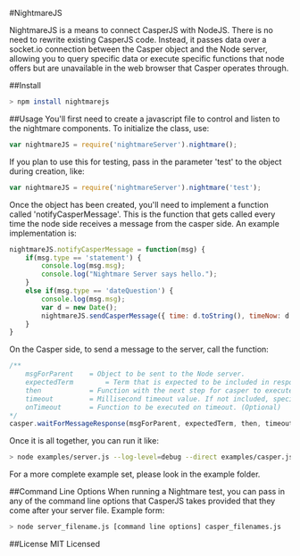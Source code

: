 #NightmareJS

NightmareJS is a means to connect CasperJS with NodeJS. There is no need to rewrite existing CasperJS code.
Instead, it passes data over a socket.io connection between the Casper object and the Node server, allowing you
to query specific data or execute specific functions that node offers but are unavailable in the web browser that Casper
operates through.

##Install
```bash
> npm install nightmarejs
```

##Usage
You'll first need to create a javascript file to control and listen to the nightmare components.
To initialize the class, use:
```javascript
var nightmareJS = require('nightmareServer').nightmare();
```
If you plan to use this for testing, pass in the parameter 'test' to the object during creation, like:
```javascript
var nightmareJS = require('nightmareServer').nightmare('test');
```

Once the object has been created, you'll need to implement a function called 'notifyCasperMessage'. This is the function that
gets called every time the node side receives a message from the casper side. An example implementation is:
```javascript
nightmareJS.notifyCasperMessage = function(msg) {
    if(msg.type == 'statement') {
        console.log(msg.msg);
        console.log("Nightmare Server says hello.");
    }
    else if(msg.type == 'dateQuestion') {
        console.log(msg.msg);
        var d = new Date();
        nightmareJS.sendCasperMessage({ time: d.toString(), timeNow: d.getTime()});
    }
}
```

On the Casper side, to send a message to the server, call the function:
```javascript
/**
	msgForParent	= Object to be sent to the Node server.
	expectedTerm 		= Term that is expected to be included in response from the Node server.
	then			= Function with the next step for casper to execute. (Optional)
	timeout			= Millisecond timeout value. If not included, specified default is used instead. (Optional)
	onTimeout		= Function to be executed on timeout. (Optional)
*/
casper.waitForMessageResponse(msgForParent, expectedTerm, then, timeout, onTimeout);
```

Once it is all together, you can run it like:
```bash
> node examples/server.js --log-level=debug --direct examples/casper.js
```
For a more complete example set, please look in the example folder.

##Command Line Options
When running a Nightmare test, you can pass in any of the command line options that CasperJS takes provided that they
come after your server file. Example form:
```bash
> node server_filename.js [command line options] casper_filenames.js
```

##License
MIT Licensed